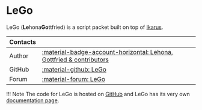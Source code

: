 # LeGo
LeGo (**Le**hona**Go**ttfried) is a script packet built on top of [Ikarus](../ikarus.md).

| Contacts |                                                                                                                            |
|:---------|:---------------------------------------------------------------------------------------------------------------------------|
| Author   | [:material-badge-account-horizontal: Lehona, Gottfried & contributors](https://github.com/Lehona/LeGo/graphs/contributors) |
| GitHub   | [:material-github: LeGo](https://github.com/Lehona/LeGo)                                                                   |
| Forum    | [:material-forum: LeGo](https://forum.worldofplayers.de/forum/threads/1505251-Skriptpaket-LeGo-4)                          |


!!! Note
    The code for LeGo is hosted on [GitHub](https://github.com/Lehona/LeGo) and LeGo has its very own [documentation page](https://lego.worldofplayers.de/). 
